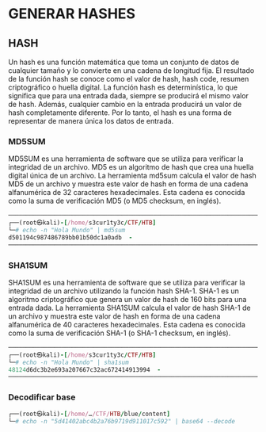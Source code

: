 # GENERAR HASHES
## HASH
Un hash es una función matemática que toma un conjunto de datos de cualquier tamaño y lo convierte en una cadena de longitud fija. El resultado de la función hash se conoce como el valor de hash, hash code, resumen criptográfico o huella digital. La función hash es determinística, lo que significa que para una entrada dada, siempre se producirá el mismo valor de hash. Además, cualquier cambio en la entrada producirá un valor de hash completamente diferente. Por lo tanto, el hash es una forma de representar de manera única los datos de entrada.
### MD5SUM
MD5SUM es una herramienta de software que se utiliza para verificar la integridad de un archivo. MD5 es un algoritmo de hash que crea una huella digital única de un archivo. La herramienta md5sum calcula el valor de hash MD5 de un archivo y muestra este valor de hash en forma de una cadena alfanumérica de 32 caracteres hexadecimales. Esta cadena es conocida como la suma de verificación MD5 (o MD5 checksum, en inglés).
```ruby
────────────────────────────────────────────────────────────────────────────────────────────────────────────────────────────────
┌──(root㉿kali)-[/home/s3cur1ty3c/CTF/HTB]
└─# echo -n "Hola Mundo" | md5sum                                                         
d501194c987486789bb01b50dc1a0adb  -
────────────────────────────────────────────────────────────────────────────────────────────────────────────────────────────────                              
```
### SHA1SUM
SHA1SUM es una herramienta de software que se utiliza para verificar la integridad de un archivo utilizando la función hash SHA-1. SHA-1 es un algoritmo criptográfico que genera un valor de hash de 160 bits para una entrada dada. La herramienta SHA1SUM calcula el valor de hash SHA-1 de un archivo y muestra este valor de hash en forma de una cadena alfanumérica de 40 caracteres hexadecimales. Esta cadena es conocida como la suma de verificación SHA-1 (o SHA-1 checksum, en inglés).
```ruby
────────────────────────────────────────────────────────────────────────────────────────────────────────────────────────────────
┌──(root㉿kali)-[/home/s3cur1ty3c/CTF/HTB]
└─# echo -n "Hola Mundo" | sha1sum 
48124d6dc3b2e693a207667c32ac672414913994  -
────────────────────────────────────────────────────────────────────────────────────────────────────────────────────────────────
```

### Decodificar base 
```ruby
┌──(root㉿kali)-[/home/…/CTF/HTB/blue/content]
└─# echo -n "5d41402abc4b2a76b9719d911017c592" | base64 --decode
```